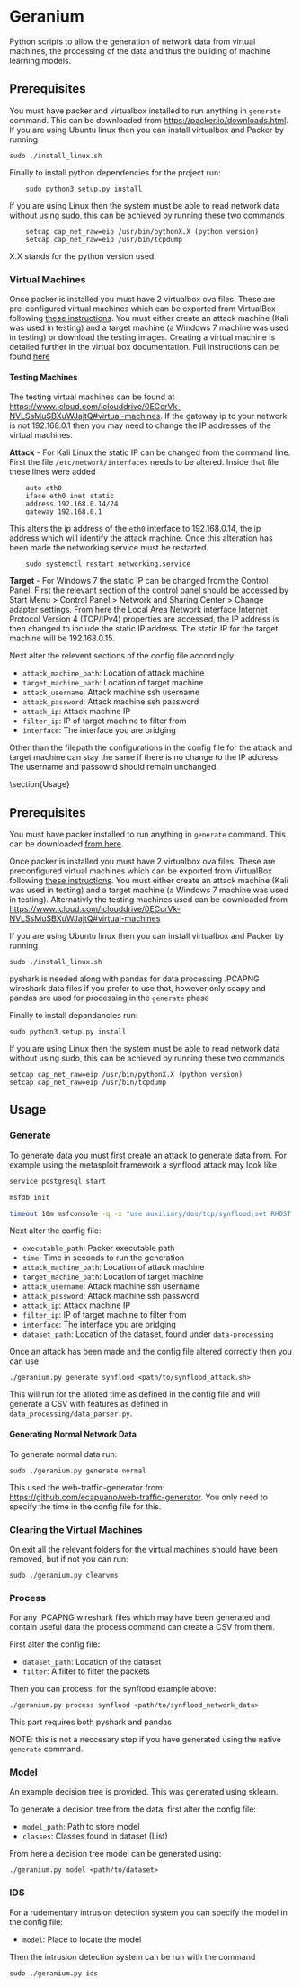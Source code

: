 # Geranium
Python scripts to allow the generation of network data from virtual machines, the processing of the data and thus the building of machine learning models.

## Prerequisites
You must have packer and virtualbox installed to run anything in ```generate``` command. This can be downloaded from https://packer.io/downloads.html. If you are using Ubuntu linux then you can install virtualbox and Packer by running
```
sudo ./install_linux.sh
```

Finally to install python dependencies for the project run:

```
    sudo python3 setup.py install
```

If you are using Linux then the system must be able to read network data without using sudo, this can be achieved by running these two commands
```
    setcap cap_net_raw=eip /usr/bin/pythonX.X (python version)
    setcap cap_net_raw=eip /usr/bin/tcpdump
```
X.X stands for the python version used.

### Virtual Machines
Once packer is installed you must have 2 virtualbox ova files. These are pre-configured virtual machines which can be exported from VirtualBox following [these instructions](https://docs.oracle.com/cd/E26217_01/E26796/html/qs-import-vm.html). You must either create an attack machine (Kali was used in testing) and a target machine (a Windows 7 machine was used in testing) or download the testing images. Creating a virtual machine is detailed further in the virtual box documentation. Full instructions can be found [here](https://docs.oracle.com/cd/E26217_01/E26796/html/qs-create-vm.html)

#### Testing Machines

The testing virtual machines can be found at https://www.icloud.com/iclouddrive/0ECcrVk-NVLSsMuSBXuWJajtQ#virtual-machines. If the gateway ip to your network is not 192.168.0.1 then you may need to change the IP addresses of the virtual machines.

__Attack__ - For Kali Linux the static IP can be changed from the command line. First the file ```/etc/network/interfaces``` needs to be altered. Inside that file these lines were added
```
    auto eth0
    iface eth0 inet static
    address 192.168.0.14/24
    gateway 192.168.0.1
```
This alters the ip address of the ```eth0``` interface to 192.168.0.14, the ip address which will identify the attack machine. Once this alteration has been made the networking service must be restarted.
```
    sudo systemctl restart networking.service
```

__Target__ - For Windows 7 the static IP can be changed from the Control Panel. First the relevant section of the control panel should be accessed by Start Menu > Control Panel > Network and Sharing Center > Change adapter settings. From here the Local Area Network interface  Internet Protocol Version 4 (TCP/IPv4) properties are accessed, the IP address is then changed to include the static IP address. The static IP for the target machine will be 192.168.0.15.

Next alter the relevent sections of the config file accordingly:
- ```attack_machine_path```: Location of attack machine
- ```target_machine_path```: Location of target machine
- ```attack_username```: Attack machine ssh username
- ```attack_password```: Attack machine ssh password
- ```attack_ip```: Attack machine IP
- ```filter_ip```: IP of target machine to filter from
- ```interface```: The interface you are bridging

Other than the filepath the configurations in the config file for the attack and target machine can stay the same if there is no change to the IP address. The username and passowrd should remain unchanged.

\section{Usage}

## Prerequisites
You must have packer installed to run anything in ```generate``` command. This can be downloaded [from here](https://packer.io/downloads.html).

Once packer is installed you must have 2 virtualbox ova files. These are preconfigured virtual machines which can be exported from VirtualBox following [these instructions](https://docs.oracle.com/cd/E26217_01/E26796/html/qs-import-vm.html). You must either create an attack machine (Kali was used in testing) and a target machine (a Windows 7 machine was used in testing). Alternativly the testing machines used can be downloaded from https://www.icloud.com/iclouddrive/0ECcrVk-NVLSsMuSBXuWJajtQ#virtual-machines

If you are using Ubuntu linux then you can install virtualbox and Packer by running
```
sudo ./install_linux.sh
```

pyshark is needed along with pandas for data processing .PCAPNG wireshark data files if you prefer to use that, however only scapy and pandas are used for processing in the ```generate``` phase 

Finally to install depandancies run:

```
sudo python3 setup.py install
```

If you are using Linux then the system must be able to read network data without using sudo, this can be achieved by running these two commands
```
setcap cap_net_raw=eip /usr/bin/pythonX.X (python version)
setcap cap_net_raw=eip /usr/bin/tcpdump
```

## Usage

### Generate
To generate data you must first create an attack to generate data from. For example using the metasploit framework a synflood attack may look like

```bash
service postgresql start

msfdb init

timeout 10m msfconsole -q -x "use auxiliary/dos/tcp/synflood;set RHOST <IP>; exploit;"
```
Next alter the config file:
- ```executable_path```: Packer executable path
- ```time```: Time in seconds to run the generation
- ```attack_machine_path```: Location of attack machine
- ```target_machine_path```: Location of target machine
- ```attack_username```: Attack machine ssh username
- ```attack_password```: Attack machine ssh password
- ```attack_ip```: Attack machine IP
- ```filter_ip```: IP of target machine to filter from
- ```interface```: The interface you are bridging
- ```dataset_path```: Location of the dataset, found under ```data-processing```

Once an attack has been made and the config file altered correctly then you can use

```
./geranium.py generate synflood <path/to/synflood_attack.sh>
```
This will run for the alloted time as defined in the config file and will generate a CSV with features as defined in ``` data_processing/data_parser.py```.

#### Generating Normal Network Data

To generate normal data run:

```
sudo ./geranium.py generate normal
```

This used the web-traffic-generator from: https://github.com/ecapuano/web-traffic-generator. You only need to specify the time in the config file for this.
### Clearing the Virtual Machines
On exit all the relevant folders for the virtual machines should have been removed, but if not you can run:

```
sudo ./geranium.py clearvms
```

### Process

For any .PCAPNG wireshark files which may have been generated and contain useful data the process command can create a CSV from them.

First alter the config file:
- ```dataset_path```: Location of the dataset
- ```filter```: A filter to filter the packets

Then you can process, for the synflood example above:

```
./geranium.py process synflood <path/to/synflood_network_data>
```

This part requires both pyshark and pandas

NOTE: this is not a neccesary step if you have generated using the native ```generate``` command.

### Model

An example decision tree is provided. This was generated using sklearn.

To generate a decision tree from the data, first alter the config file:

- ```model_path```: Path to store model
- ```classes```: Classes found in dataset (List)

From here a decision tree model can be generated using:

```
./geranium.py model <path/to/dataset>
```

### IDS

For a rudementary intrusion detection system you can specify the model in the config file:

- ```model```: Place to locate the model

Then the intrusion detection system can be run with the command

```
sudo ./geranium.py ids
```